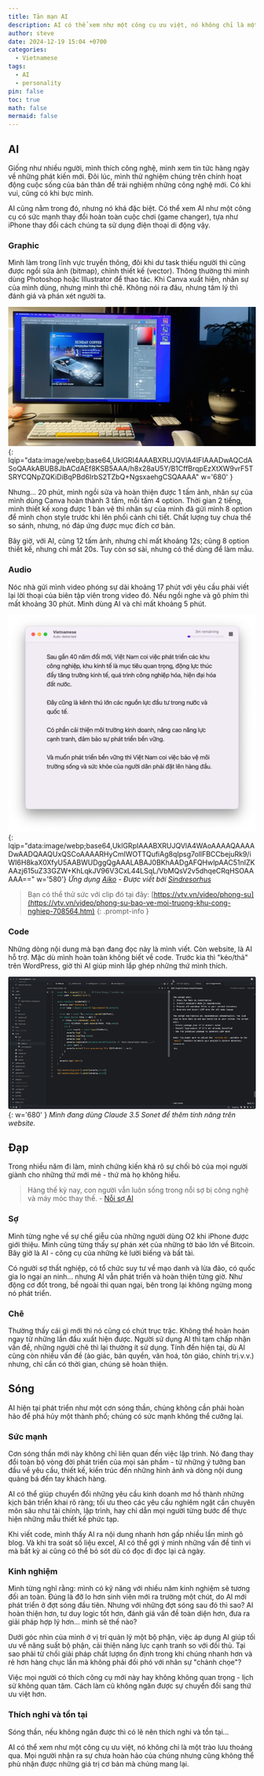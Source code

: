 ```yaml
---
title: Tản mạn AI
description: AI có thể xem như một công cụ ưu việt, nó không chỉ là một trào lưu thoáng qua. Mọi người nhận ra sự chưa hoàn hảo của chúng nhưng cũng không thể phủ nhận được những giá trị cơ bản mà chúng mang lại.
author: steve
date: 2024-12-19 15:04 +0700
categories:
  - Vietnamese
tags:
  - AI
  - personality
pin: false
toc: true
math: false
mermaid: false
---
```

##  AI
Giống như nhiều người, mình thích công nghệ, mình xem tin tức hàng ngày về những phát kiến mới. Đôi lúc, mình thử nghiệm chúng trên chính hoạt động cuộc sống của bản thân để trải nghiệm những công nghệ mới. Có khi vui, cũng có khi bực mình.

AI cũng nằm trong đó, nhưng nó khá đặc biệt.
Có thể xem AI như một công cụ có sức mạnh thay đổi hoàn toàn cuộc chơi (game changer), tựa như iPhone thay đổi cách chúng ta sử dụng điện thoại di động vậy.

### Graphic
Mình làm trong lĩnh vực truyền thông, đôi khi dư task thiếu người thì cũng được ngồi sửa ảnh (bitmap), chỉnh thiết kế (vector). Thông thường thì mình dùng Photoshop hoặc Illustrator để thao tác. Khi Canva xuất hiện, nhân sự của mình dùng, nhưng mình thì chê. Không nói ra đâu, nhưng tâm lý thì đánh giá và phán xét người ta.

![Thiết kế](/assets/img/post/design-work.webp){: lqip="data:image/webp;base64,UklGRl4AAABXRUJQVlA4IFIAAADwAQCdASoQAAkABUB8JbACdAEf8KSB5AAA/h8x28aU5Y/B1CffBrqpEzXtXW9vrF5TSRYCQNpZQKiDiBqPBd6IrbS2TZbQ+NgsxaehgCSQAAAA" w='680' }

Nhưng... 20 phút, mình ngồi sửa và hoàn thiện được 1 tấm ảnh, nhân sự của mình dùng Canva hoàn thành 3 tấm, mỗi tấm 4 option.  Thời gian 2 tiếng, mình thiết kế xong được 1 bản vẽ thì nhân sự của mình đã gửi mình 8 option để mình chọn style trước khi lên phối cảnh chi tiết. Chất lượng tuy chưa thể so sánh, nhưng, nó đáp ứng được mục đích cơ bản.

Bây giờ, với AI, cũng 12 tấm ảnh, nhưng chỉ mất khoảng 12s; cũng 8 option thiết kế, nhưng chỉ mất 20s. Tuy còn sơ sài, nhưng có thể dùng để làm mẫu.

### Audio
Nóc nhà gửi mình video phóng sự dài khoảng 17 phút với yêu cầu phải viết lại lời thoại của biên tập viên trong video đó. Nếu ngồi nghe và gõ phím thì mất khoảng 30 phút. Mình dùng AI và chỉ mất khoảng 5 phút.

![Transcript AI](/assets/img/post/aiko-ai-transcript.webp){: lqip="data:image/webp;base64,UklGRpIAAABXRUJQVlA4WAoAAAAQAAAADwAADQAAQUxQSCoAAAARHyCmIWOTTQufiAg8qIpsg7ollFBCCbejuRk9/iWI6H8kaX0XfyU5AABWUDggQgAAALABAJ0BKhAADgAFQHwlpAAC51nIZKAAzj615uZ33GZW+KhLqkJV96V3CxL44LSqL/VbMQsV2v5dhqeCRqHSOAAAAA==" w='580'}
_Ứng dụng [Aiko](https://sindresorhus.com/aiko) - Được viết bởi [Sindresorhus](https://sindresorhus.com)_

>Bạn có thể thử sức với clip đó tại đây: [https://vtv.vn/video/phong-su](https://vtv.vn/video/phong-su-bao-ve-moi-truong-khu-cong-nghiep-708564.htm)
{: .prompt-info }


### Code
Những dòng nội dung mà bạn đang đọc này là mình viết. Còn website, là AI hỗ trợ. Mặc dù mình hoàn toàn không biết về code.
Trước kia thì "kéo/thả" trên WordPress, giờ thì AI giúp mình lắp ghép những thứ mình thích.

![Claude - AI support to code](/assets/img/post/support-code.gif){: w='680' }
_Mình đang dùng Claude 3.5 Sonet để thêm tính năng trên website._

## Đạp
Trong nhiều năm đi làm, mình chứng kiến khá rõ sự chối bỏ của mọi người giành cho những thứ mới mẻ - thứ mà họ không hiểu.
>Hàng thế kỷ nay, con người vẫn luôn sống trong nỗi sợ bị công nghệ và máy móc thay thế. - [Nỗi sợ AI](/noi-so-AI)

### Sợ
Mình từng nghe về sự chế giễu của những người dùng O2 khi iPhone được giới thiệu.
Mình cũng từng thấy sự phán xét của những tờ báo lớn về Bitcoin.
Bây giờ là AI - công cụ của những kẻ lười biếng và bất tài.

Có người sợ thất nghiệp, có tổ chức suy tư về mạo danh và lừa đảo, có quốc gia lo ngại an ninh... nhưng AI vẫn phát triển và hoàn thiện từng giờ. Như động cơ đốt trong, bề ngoài thì quan ngại, bên trong lại không ngừng mong nó phát triển.

### Chê
Thường thấy cái gì mới thì nó cũng có chút trục trặc. Không thể hoàn hoản ngay từ những lần đầu xuất hiện được. Người sử dụng AI thì tạm chấp nhận vấn đề, những người chê thì lại thường ít sử dụng.
Tính đến hiện tại, dù AI cũng còn nhiều vấn đề (ảo giác, bản quyền, văn hoá, tôn giáo, chính trị.v.v.) nhưng, chỉ cần có thời gian, chúng sẽ hoàn thiện.

## Sóng
AI hiện tại phát triển như một cơn sóng thần, chúng không cần phải hoàn hảo để phá hủy một thành phố; chúng có sức mạnh không thể cưỡng lại.

### Sức mạnh
Cơn sóng thần mới này không chỉ liên quan đến việc lập trình. Nó đang thay đổi toàn bộ vòng đời phát triển của mọi sản phẩm - từ những ý tưởng ban đầu về yêu cầu, thiết kế, kiến trúc đến những hình ảnh và dòng nội dung quảng bá đến tay khách hàng.

AI có thể giúp chuyển đổi những yêu cầu kinh doanh mơ hồ thành những kịch bản triển khai rõ ràng; tối ưu theo các yêu cầu nghiêm ngặt cần chuyên môn sâu như tài chính, lập trình, hay chỉ dẫn mọi người từng bước để thực hiện những mẫu thiết kế phức tạp.

Khi viết code, mình thấy AI ra nội dung nhanh hơn gấp nhiều lần mình gõ blog. Và khi tra soát số liệu excel, AI có thể gợi ý mình những vấn đề tinh vi mà bất kỳ ai cũng có thể bỏ sót dù có đọc đi đọc lại cả ngày.

### Kinh nghiệm
Mình từng nghĩ rằng: mình có kỹ năng với nhiều năm kinh nghiệm sẽ tương đối an toàn. Đúng là đỡ lo hơn sinh viên mới ra trường một chút, do AI mới phát triển ở đợt sóng đầu tiên.
Nhưng với những đợt sóng sau đó thì sao? AI hoàn thiện hơn, tư duy logic tốt hơn, đánh giá vấn đề toàn diện hơn, đưa ra giải pháp hợp lý hơn... mình sẽ thế nào?

Dưới góc nhìn của mình ở vị trí quản lý một bộ phận, việc áp dụng AI giúp tối ưu về năng suất bộ phận, cải thiện năng lực cạnh tranh so với đối thủ. Tại sao phải từ chối giải pháp chất lượng ổn định trong khi chúng nhanh hơn và rẻ hơn hàng chục lần mà không phải đối phó với nhân sự "chảnh chọe"?

Việc mọi người có thích công cụ mới này hay không không quan trọng - lịch sử không quan tâm. Cách làm cũ không ngăn được sự chuyển đổi sang thứ ưu việt hơn.

### Thích nghi và tồn tại
Sóng thần, nếu không ngăn được thì có lẽ nên thích nghi và tồn tại...

AI có thể xem như một công cụ ưu việt, nó không chỉ là một trào lưu thoáng qua. Mọi người nhận ra sự chưa hoàn hảo của chúng nhưng cũng không thể phủ nhận được những giá trị cơ bản mà chúng mang lại.